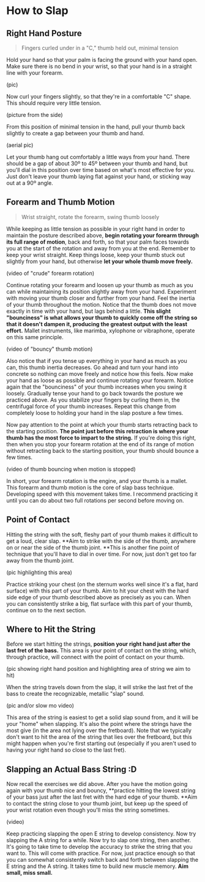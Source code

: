 # How to Slap

## Right Hand Posture

> Fingers curled under in a "C," thumb held out, minimal tension

Hold your hand so that your palm is facing the ground with your hand open. Make sure there is no bend in your wrist, so that your hand is in a straight line with your forearm.

\(pic\)

Now curl your fingers slightly, so that they're in a comfortable "C" shape. This should require very little tension.

\(picture from the side\)

From this position of minimal tension in the hand, pull your thumb back slightly to create a gap between your thumb and hand.

\(aerial pic\)

Let your thumb hang out comfortably a little ways from your hand. There should be a gap of about 30º to 45º between your thumb and hand, but you'll dial in this position over time based on what's most effective for you. Just don't leave your thumb laying flat against your hand, or sticking way out at a 90º angle.

## Forearm and Thumb Motion

> Wrist straight, rotate the forearm, swing thumb loosely

While keeping as little tension as possible in your right hand in order to maintain the posture described above, **begin rotating your forearm through its full range of motion**, back and forth, so that your palm faces towards you at the start of the rotation and away from you at the end. Remember to keep your wrist straight. Keep things loose, keep your thumb stuck out slightly from your hand, but otherwise **let your whole thumb move freely.**

\(video of "crude" forearm rotation\)

Continue rotating your forearm and loosen up your thumb as much as you can while maintaining its position slightly away from your hand. Experiment with moving your thumb closer and further from your hand. Feel the inertia of your thumb throughout the motion. Notice that the thumb does not move exactly in time with your hand, but lags behind a little. **This slight "bounciness" is what allows your thumb to quickly come off the string so that it doesn't dampen it, producing the greatest output with the least effort.** Mallet instruments, like marimba, xylophone or vibraphone, operate on this same principle.

\(video of "bouncy" thumb motion\)

Also notice that if you tense up everything in your hand as much as you can, this thumb inertia decreases. Go ahead and turn your hand into concrete so nothing can move freely and notice how this feels. Now make your hand as loose as possible and continue rotating your forearm. Notice again that the "bounciness" of your thumb increases when you swing it loosely. Gradually tense your hand to go back towards the posture we practiced above. As you stabilize your fingers by curling them in, the centrifugal force of your thumb increases. Repeat this change from completely loose to holding your hand in the slap posture a few times.

Now pay attention to the point at which your thumb starts retracting back to the starting position. **The point just before this retraction is where your thumb has the most force to impart to the string.** If you're doing this right, then when you stop your forearm rotation at the end of its range of motion without retracting back to the starting position, your thumb should bounce a few times.

\(video of thumb bouncing when motion is stopped\)

In short, your forearm rotation is the engine, and your thumb is a mallet. This forearm and thumb motion is the core of slap bass technique. Developing speed with this movement takes time. I recommend practicing it until you can do about two full rotations per second before moving on.

## Point of Contact

Hitting the string with the soft, fleshy part of your thumb makes it difficult to get a loud, clear slap. **Aim to strike with the side of the thumb, anywhere on or near the side of the thumb joint. **This is another fine point of technique that you'll have to dial in over time. For now, just don't get too far away from the thumb joint.

\(pic highlighting this area\)

Practice striking your chest \(on the sternum works well since it's a flat, hard surface\) with this part of your thumb. Aim to hit your chest with the hard side edge of your thumb described above as precisely as you can. When you can consistently strike a big, flat surface with this part of your thumb, continue on to the next section.

## Where to Hit the String

Before we start hitting the strings, **position your right hand just after the last fret of the bass.** This area is your point of contact on the string, which, through practice, will connect with the point of contact on your thumb.

\(pic showing right hand position and highlighting area of string we aim to hit\)

When the string travels down from the slap, it will strike the last fret of the bass to create the recognizable, metallic "slap" sound.

\(pic and/or slow mo video\)

This area of the string is easiest to get a solid slap sound from, and it will be your "home" when slapping. It's also the point where the strings have the most give \(in the area not lying over the fretboard\). Note that we typically don't want to hit the area of the string that lies over the fretboard, but this might happen when you're first starting out \(especially if you aren't used to having your right hand so close to the last fret\).

## Slapping an Actual Bass String :D

Now recall the exercises we did above. After you have the motion going again with your thumb nice and bouncy, **practice hitting the lowest string of your bass just after the last fret with the hard edge of your thumb. **Aim to contact the string close to your thumb joint, but keep up the speed of your wrist rotation even though you'll miss the string sometimes.

\(video\)

Keep practicing slapping the open E string to develop consistency. Now try slapping the A string for a while. Now try to slap one string, then another. It's going to take time to develop the accuracy to strike the string that you want to. This will come with practice. For now, just practice enough so that you can somewhat consistently switch back and forth between slapping the E string and the A string. It takes time to build new muscle memory. **Aim small, miss small.**

